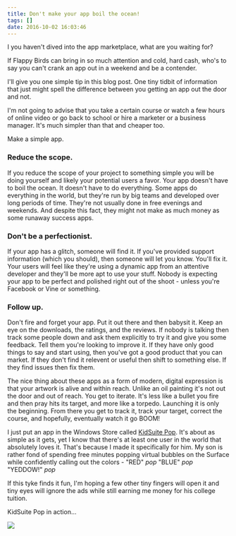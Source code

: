 ```yaml
---
title: Don't make your app boil the ocean!
tags: []
date: 2016-10-02 16:03:46
---
```


I you haven&#39;t dived into the app marketplace, what are you waiting for?

If Flappy Birds can bring in so much attention and cold, hard cash, who&#39;s to say you can&#39;t crank an app out in a weekend and be a contender.

I&#39;ll give you one simple tip in this blog post. One tiny tidbit of information that just might spell the difference between you getting an app out the door and not.

I&#39;m not going to advise that you take a certain course or watch a few hours of online video or go back to school or hire a marketer or a business manager. It&#39;s much simpler than that and cheaper too.

Make a simple app.

### **Reduce the scope.**

If you reduce the scope of your project to something simple you will be doing yourself and likely your potential users a favor. Your app doesn&#39;t have to boil the ocean. It doesn&#39;t have to do everything. Some apps do everything in the world, but they&#39;re run by big teams and developed over long periods of time. They&#39;re not usually done in free evenings and weekends. And despite this fact, they might not make as much money as some runaway success apps.

### **Don&#39;t be a perfectionist.**

If your app has a glitch, someone will find it. If you&#39;ve provided support information (which you should), then someone will let you know. You&#39;ll fix it. Your users will feel like they&#39;re using a dynamic app from an attentive developer and they&#39;ll be more apt to use your stuff. Nobody is expecting your app to be perfect and polished right out of the shoot - unless you&#39;re Facebook or Vine or something.

### **Follow up.**

Don&#39;t fire and forget your app. Put it out there and then babysit it. Keep an eye on the downloads, the ratings, and the reviews. If nobody is talking then track some people down and ask them explicitly to try it and give you some feedback. Tell them you&#39;re looking to improve it. If they have only good things to say and start using, then you&#39;ve got a good product that you can market. If they don&#39;t find it relevent or useful then shift to something else. If they find issues then fix them.

The nice thing about these apps as a form of modern, digital expression is that your artwork is alive and within reach. Unlike an oil painting it&#39;s not out the door and out of reach. You get to iterate. It&#39;s less like a bullet you fire and then pray hits its target, and more like a torpedo. Launching it is only the beginning. From there you get to track it, track your target, correct the course, and hopefully, eventually watch it go BOOM!

I just put an app in the Windows Store called [KidSuite Pop](http://apps.microsoft.com/windows/app/kidsuite-pop/67dd6cec-d92f-428d-9556-646c64768adf). It&#39;s about as simple as it gets, yet I know that there&#39;s at least one user in the world that absolutely loves it. That&#39;s because I made it specifically for him. My son is rather fond of spending free minutes popping virtual bubbles on the Surface while confidently calling out the colors - &quot;RED&quot; *pop* &quot;BLUE&quot; *pop* &quot;YEDDOW!&quot; *pop*

If this tyke finds it fun, I&#39;m hoping a few other tiny fingers will open it and tiny eyes will ignore the ads while still earning me money for his college tuition.

KidSuite Pop in action...

![](http://codefoster.blob.core.windows.net/site/image/81bd5bddd9664e319277e8f29253fb1d/pop_01_1.jpg)